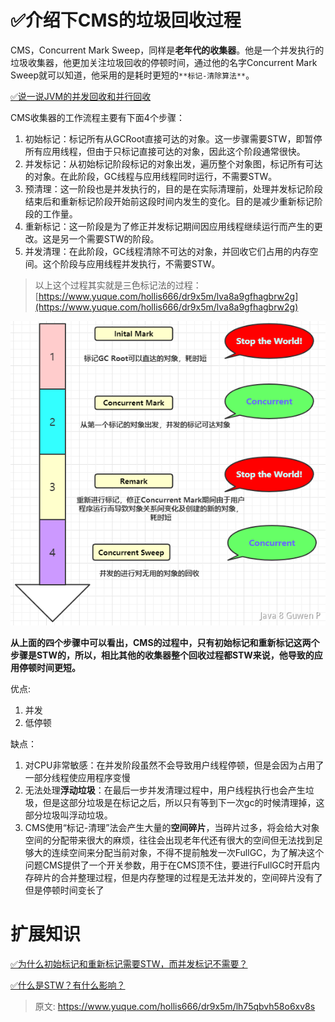 # ✅介绍下CMS的垃圾回收过程

CMS，Concurrent Mark Sweep，同样是**老年代的收集器**。他是一个并发执行的垃圾收集器，他更加关注垃圾回收的停顿时间，通过他的名字Concurrent Mark Sweep就可以知道，他采用的是耗时更短的`**标记-清除算法**`。

[✅说一说JVM的并发回收和并行回收](https://www.yuque.com/hollis666/dr9x5m/srfo2k1o2nq4dp7f?view=doc_embed)

CMS收集器的工作流程主要有下面4个步骤：

1. 初始标记：标记所有从GCRoot直接可达的对象。这一步骤需要STW，即暂停所有应用线程，但由于只标记直接可达的对象，因此这个阶段通常很快。
2. 并发标记：从初始标记阶段标记的对象出发，遍历整个对象图，标记所有可达的对象。在此阶段，GC线程与应用线程同时运行，不需要STW。
3. 预清理：这一阶段也是并发执行的，目的是在实际清理前，处理并发标记阶段结束后和重新标记阶段开始前这段时间内发生的变化。目的是减少重新标记阶段的工作量。
4. 重新标记：这一阶段是为了修正并发标记期间因应用线程继续运行而产生的更改。这是另一个需要STW的阶段。
5. 并发清理：在此阶段，GC线程清除不可达的对象，并回收它们占用的内存空间。这个阶段与应用线程并发执行，不需要STW。

> 以上这个过程其实就是三色标记法的过程：[https://www.yuque.com/hollis666/dr9x5m/lva8a9gfhagbrw2g](https://www.yuque.com/hollis666/dr9x5m/lva8a9gfhagbrw2g)


![image.png](./img/JT2bQg0d-MoUmnhg/1670157866341-bf6b1111-db74-46fa-914e-cf4e1a4621fa-077116.png)

**从上面的四个步骤中可以看出，CMS的过程中，只有初始标记和重新标记这两个步骤是STW的，所以，相比其他的收集器整个回收过程都STW来说，他导致的应用停顿时间更短。**

优点:

1. 并发
2. 低停顿

缺点：

1. 对CPU非常敏感：在并发阶段虽然不会导致用户线程停顿，但是会因为占用了一部分线程使应用程序变慢
2. 无法处理**浮动垃圾**：在最后一步并发清理过程中，用户线程执行也会产生垃圾，但是这部分垃圾是在标记之后，所以只有等到下一次gc的时候清理掉，这部分垃圾叫浮动垃圾。
3. CMS使用“标记-清理”法会产生大量的**空间碎片**，当碎片过多，将会给大对象空间的分配带来很大的麻烦，往往会出现老年代还有很大的空间但无法找到足够大的连续空间来分配当前对象，不得不提前触发一次FullGC，为了解决这个问题CMS提供了一个开关参数，用于在CMS顶不住，要进行FullGC时开启内存碎片的合并整理过程，但是内存整理的过程是无法并发的，空间碎片没有了但是停顿时间变长了


# 扩展知识

[✅为什么初始标记和重新标记需要STW，而并发标记不需要？](https://www.yuque.com/hollis666/dr9x5m/acz9pk5h7waamrbe?view=doc_embed)

[✅什么是STW？有什么影响？](https://www.yuque.com/hollis666/dr9x5m/qg9fvqfnzpbd70hl?view=doc_embed)


> 原文: <https://www.yuque.com/hollis666/dr9x5m/lh75qbvh58o6xv8s>